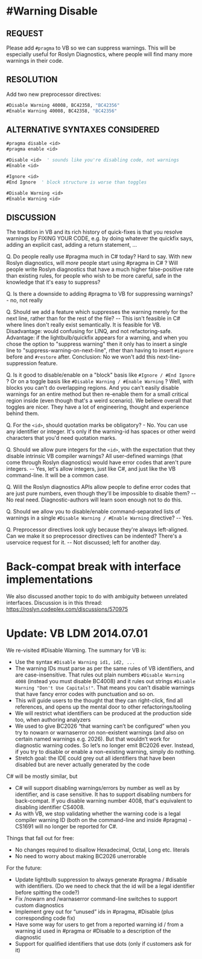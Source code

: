 # #Warning Disable

## REQUEST

Please add `#pragma` to VB so we can suppress warnings. This will be especially useful for Roslyn Diagnostics, where people will find many more warnings in their code.

## RESOLUTION

Add two new preprocessor directives:

``` vb
#Disable Warning 40008, BC42358, "BC42356"
#Enable Warning 40008, BC42358, "BC42356"
```

## ALTERNATIVE SYNTAXES CONSIDERED

``` vb
#pragma disable <id>
#pragma enable <id>

#Disable <id>  ' sounds like you're disabling code, not warnings
#Enable <id>

#Ignore <id>
#End Ignore  ' block structure is worse than toggles

#Disable Warning <id>
#Enable Warning <id>
```


## DISCUSSION

The tradition in VB and its rich history of quick-fixes is that you resolve warnings by FIXING YOUR CODE, e.g. by doing whatever the quickfix says, adding an explicit cast, adding a return statement, ...

Q. Do people really use #pragma much in C# today? Hard to say. With new Roslyn diagnostics, will *more* people start using #pragma in C# ? Will people write Roslyn diagnostics that have a much higher false-positive rate than existing rules, for people who wish to be more careful, safe in the knowledge that it's easy to suppress?

Q. Is there a downside to adding #pragma to VB for suppressing warnings? - no, not really

Q. Should we add a feature which suppresses the warning merely for the next line, rather than for the rest of the file? -- This isn't feasible in C# where lines don't really exist semantically. It is feasible for VB. Disadvantage: would confusing for LINQ, and not refactoring-safe. Advantage: if the lightbulb/quickfix appears for a warning, and when you chose the option to "suppress warning" then it only has to insert a single line to "suppress-warning-on-next-line", rther than having to insert `#ignore` before and `#restore` after. Conclusion: No we won't add this next-line-suppression feature.

Q. Is it good to disable/enable on a "block" basis like `#Ignore / #End Ignore` ? Or on a toggle basis like `#Disable Warning / #Enable Warning` ? Well, with blocks you can't do overlapping regions. And you can't easily disable warnings for an entire method but then re-enable them for a small critical region inside (even though that's a weird scenario). We believe overall that toggles are nicer. They have a lot of engineering, thought and experience behind them.

Q. For the `<id>`, should quotation marks be obligatory? - No. You can use any identifier or integer. It's only if the warning-id has spaces or other weird characters that you'd need quotation marks.

Q. Should we allow pure integers for the `<id>`, with the expectation that they disable intrinsic VB compiler warnings? All user-defined warnings (that come through Roslyn diagnostics) would have error codes that aren't pure integers. -- Yes, let's allow integers, just like C#, and just like the VB command-line. It will be a common case.

Q. Will the Roslyn diagnostics APIs allow people to define error codes that are just pure numbers, even though they'll be impossible to disable them? -- No real need. Diagnostic-authors will learn soon enough not to do this.

Q. Should we allow you to disable/enable command-separated lists of warnings in a single `#Disable Warning / #Enable Warning` directive? -- Yes.

Q. Preprocessor directives look ugly because they're always left-aligned. Can we make it so preprocessor directives can be indented? There's a uservoice request for it. -- Not discussed; left for another day.


# Back-compat break with interface implementations

We also discussed another topic to do with ambiguity between unrelated interfaces. Discussion is in this thread:
https://roslyn.codeplex.com/discussions/570975

# Update: VB LDM 2014.07.01

We re-visited #Disable Warning. The summary for VB is:

* Use the syntax `#Disable Warning id1, id2, ...`
* The warning IDs must parse as per the same rules of VB identifiers, and are case-insensitive. That rules out plain numbers `#Disable Warning 4008` (instead you must disable BC4008) and it rules out strings `#Disable Warning "Don't Use Capitals!"`. That means you can't disable warnings that have fancy error codes with punctuation and so on.
* This will guide users to the thought that they can right-click, find all references, and opens up the mental door to other refactorings/tooling
* We will restrict what identifiers can be produced at the production side too, when authoring analyzers
* We used to give BC2026 “that warning can’t be configured” when you try to nowarn or warnaserror on non-existent warnings (and also on certain named warnings e.g. 2026). But that wouldn’t work for diagnostic warning codes. So let’s no longer emit BC2026 ever. Instead, if you try to disable or enable a non-existing warning, simply do nothing.
* Stretch goal: the IDE could grey out all identifiers that have been disabled but are never actually generated by the code

C# will be mostly similar, but
* C# will support disabling warnings/errors by number as well as by identifier, and is case sensitive. It has to support disabling numbers for back-compat. If you disable warning number 4008, that's equivalent to disabling identifier CS4008.
* As with VB, we stop validating whether the warning code is a legal compiler warning ID (both on the command-line and inside #pragma) - CS1691 will no longer be reported for C#.
 
Things that fall out for free:
* No changes required to disallow Hexadecimal, Octal, Long etc. literals
* No need to worry about making BC2026 unerrorable
 
For the future:
* Update lightbulb suppression to always generate #pragma / #disable with identifiers. (Do we need to check that the id will be a legal identifier before spitting the code?)
* Fix /nowarn and /warnaserror command-line switches to support custom diagnostics
* Implement grey out for “unused” ids in #pragma, #Disable (plus corresponding code fix)
* Have some way for users to get from a reported warning id / from a warning id used in #pragma or #Disable to a description of the diagnostic
* Support for qualified identifiers that use dots (only if customers ask for it)
 


